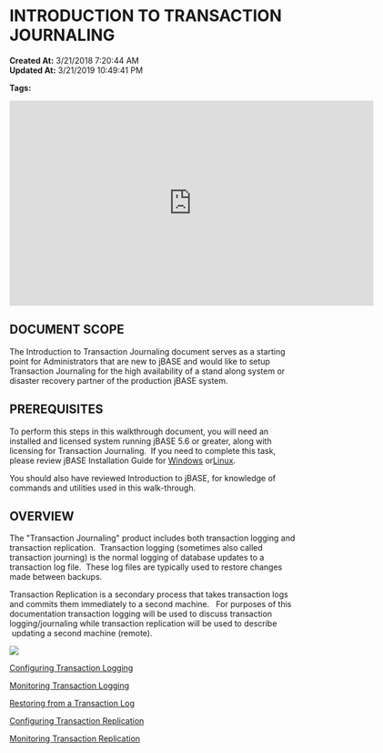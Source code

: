 # INTRODUCTION TO TRANSACTION JOURNALING

**Created At:** 3/21/2018 7:20:44 AM  
**Updated At:** 3/21/2019 10:49:41 PM  

**Tags:**
<badge text='journaling' vertical='middle' />
<badge text='tj' vertical='middle' />
<badge text='transaction replication' vertical='middle' />
<badge text='transaction journalingt' vertical='middle' />
<badge text='replication' vertical='middle' />

<iframe width="640" height="360" class="fr-draggable" src="https://www.youtube.com/embed/AprrDMIgvUg?wmode=opaque" frameborder="0" allowfullscreen=""></iframe>

## DOCUMENT SCOPE

The Introduction to Transaction Journaling document serves as a starting point for Administrators that are new to jBASE and would like to setup Transaction Journaling for the high availability of a stand along system or disaster recovery partner of the production jBASE system.

## PREREQUISITES

To perform this steps in this walkthrough document, you will need an installed and licensed system running jBASE 5.6 or greater, along with licensing for Transaction Journaling.  If you need to complete this task, please review jBASE Installation Guide for [Windows](windows-installation) or[Linux](jbase-56-linux-installation-guide).

You should also have reviewed Introduction to jBASE, for knowledge of commands and utilities used in this walk-through.

## OVERVIEW

The "Transaction Journaling" product includes both transaction logging and transaction replication.  Transaction logging (sometimes also called transaction journing) is the normal logging of database updates to a transaction log file.  These log files are typically used to restore changes made between backups.

Transaction Replication is a secondary process that takes transaction logs and commits them immediately to a second machine.   For purposes of this documentation transaction logging will be used to discuss transaction logging/journaling while transaction replication will be used to describe  updating a second machine (remote).

![](https://static.helpjuice.com/helpjuice_production/uploads/upload/image/3397/direct/1522426235454-TransJourn.jpg)





[Configuring Transaction Logging](configuring-transaction-logging)

[Monitoring Transaction Logging](305765-monitoring-transaction-logging)

[Restoring from a Transaction Log](restoring-from-a-transaction-log)

[Configuring Transaction Replication](configuring-transaction-replication)

[Monitoring Transaction Replication](monitoring-transaction-replication)




